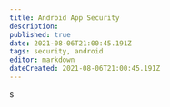 ```yaml
---
title: Android App Security
description: 
published: true
date: 2021-08-06T21:00:45.191Z
tags: security, android
editor: markdown
dateCreated: 2021-08-06T21:00:45.191Z
---
```


s